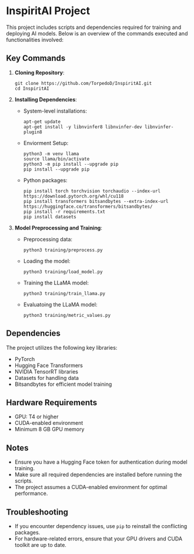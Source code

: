 
# InspiritAI Project

This project includes scripts and dependencies required for training and deploying AI models. Below is an overview of the commands executed and functionalities involved:

## Key Commands

1. **Cloning Repository**:
   ```
   git clone https://github.com/TorpedoD/InspiritAI.git
   cd InspiritAI
   ```

2. **Installing Dependencies**:
   - System-level installations:
     ```
     apt-get update
     apt-get install -y libnvinfer8 libnvinfer-dev libnvinfer-plugin8
     ```
   - Enviorment Setup:
      ```
      python3 -m venv llama
      source llama/bin/activate
      python3 -m pip install --upgrade pip
      pip install --upgrade pip
     ```
   - Python packages:
     ```
     pip install torch torchvision torchaudio --index-url https://download.pytorch.org/whl/cu118
     pip install transformers bitsandbytes --extra-index-url https://huggingface.co/transformers/bitsandbytes/
     pip install -r requirements.txt
     pip install datasets
     ```

3. **Model Preprocessing and Training**:
   - Preprocessing data:
     ```
     python3 training/preprocess.py
     ```
   - Loading the model:
     ```
     python3 training/load_model.py
     ```
   - Training the LLaMA model:
     ```
     python3 training/train_llama.py
     ```
   - Evaluatoing the LLaMA model:
     ```
     python3 training/metric_values.py
     ```

## Dependencies

The project utilizes the following key libraries:
- PyTorch
- Hugging Face Transformers
- NVIDIA TensorRT libraries
- Datasets for handling data
- Bitsandbytes for efficient model training

## Hardware Requirements

- GPU: T4 or higher
- CUDA-enabled environment
- Minimum 8 GB GPU memory

## Notes

- Ensure you have a Hugging Face token for authentication during model training.
- Make sure all required dependencies are installed before running the scripts.
- The project assumes a CUDA-enabled environment for optimal performance.

## Troubleshooting

- If you encounter dependency issues, use `pip` to reinstall the conflicting packages.
- For hardware-related errors, ensure that your GPU drivers and CUDA toolkit are up to date.


